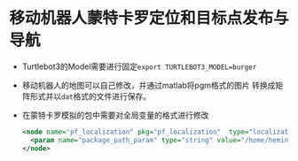 # 移动机器人蒙特卡罗定位和目标点发布与导航

* Turtlebot3的Model需要进行固定`export TURTLEBOT3_MODEL=burger`

* 移动机器人的地图可以自己修改，并通过matlab将pgm格式的图片 转换成矩阵形式并以`dat`格式的文件进行保存。

* 在蒙特卡罗模拟的包中需要对全局变量的格式进行修改

  ```xml
  <node name="pf_localization" pkg="pf_localization"  type="localization_node" output="screen" >
  	<param name="package_path_param" type="string" value="/home/hemingshan/robot-localisation/src/" />
  </node>
  ```

  